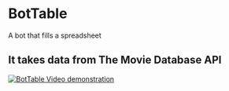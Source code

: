 # BotTable

A bot that fills a spreadsheet

## It takes data from The Movie Database API

[![BotTable Video demonstration](https://img.youtube.com/vi/VIDEO_ID_HERE/0.jpg)](https://www.youtube.com/watch?v=VIDEO_ID_HERE)
